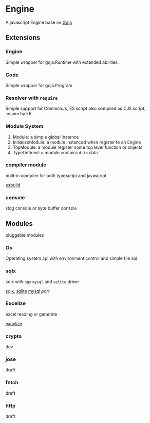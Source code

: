 # Engine

A javascript Engine base on [Goja](https://github.com/dop251/goja)

## Extensions

### Engine

Simple wrapper for goja.Runtime with extended abilities.

### Code

Simple wrapper for goja.Program

### Resolver with `require`

Simple support for CommonJs, ES script also compiled as CJS script, inspire by k6

### Module System

1. Module: a simple global instance
2. InitializeModule:  a module instanced when register to an Engine
3. TopModule: a module register some top level function or objects
4. TypeDefined: a module contains `d.ts` data

### compiler module

built-in compiler for both typescript and javascript

[esbuild](https://github.com/evanw/esbuild)

### console

slog console or byte buffer console

## Modules

pluggable modules

### Os

Operating system api with environment control and simple file api

### sqlx

sqlx with `pgx` `mysql` and `sqlite` driver

[sqlx](https://github.com/jmoiron/sqlx),
[sqlite](https://github.com/glebarez/go-sqlite)
[mysql](https://github.com/go-sql-driver/mysql) *port*

### Excelize

excel reading or generate 

[excelize](https://github.com/xuri/excelize/)

### crypto

dev

### jose

draft

### fetch

draft

### http

draft